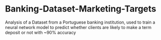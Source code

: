 # Banking-Dataset-Marketing-Targets
Analysis of a Dataset from a Portuguese banking institution, used to train a neural network model to predict whether clients are likely to make a term deposit or not with ~90% accuracy
